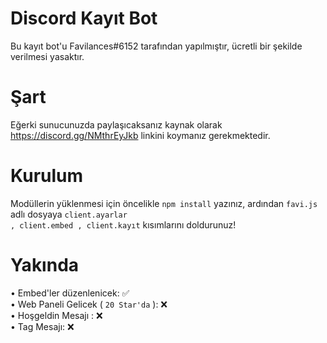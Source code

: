 # Discord Kayıt Bot

Bu kayıt bot'u Favilances#6152 tarafından yapılmıştır, ücretli bir şekilde verilmesi yasaktır.

# Şart
Eğerki sunucunuzda paylaşıcaksanız kaynak olarak https://discord.gg/NMthrEyJkb linkini koymanız gerekmektedir.

# Kurulum

Modüllerin yüklenmesi için öncelikle <code>npm install</code> yazınız,
ardından <code>favi.js</code> adlı dosyaya <code>client.ayarlar , client.embed , client.kayıt</code> kısımlarını doldurunuz!

# Yakında

• Embed'ler düzenlenicek: ✅<br>
• Web Paneli Gelicek ( `20 Star'da` ): ❌<br>
• Hoşgeldin Mesajı : ❌<br>
• Tag Mesajı: ❌<br>

